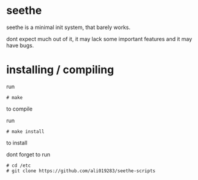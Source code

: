 # seethe
seethe is a minimal init system, that barely works.

dont expect much out of it, it may lack some important features and it may have bugs.

# installing / compiling
run 
```
# make
```
to compile

run 
```
# make install
```
to install

dont forget to run 
```
# cd /etc
# git clone https://github.com/ali019283/seethe-scripts
```
